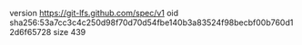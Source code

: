 version https://git-lfs.github.com/spec/v1
oid sha256:53a7cc3c4c250d98f70d70d54fbe140b3a83524f98becbf00b760d12d6f65728
size 439
